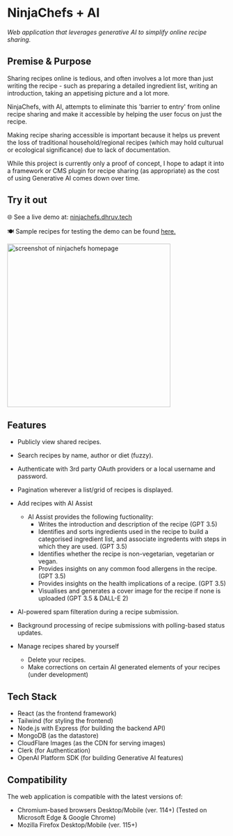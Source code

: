 # NinjaChefs + AI

*Web application that leverages generative AI to simplify online recipe sharing.*

## Premise & Purpose

Sharing recipes online is tedious, and often involves a lot more than just writing the recipe - such as preparing a detailed ingredient list, writing an introduction, taking an appetising picture and a lot more.

NinjaChefs, with AI, attempts to eliminate this 'barrier to entry' from online recipe sharing and make it accessible by helping the user focus on just the recipe. 

Making recipe sharing accessible is important because it helps us prevent the loss of traditional household/regional recipes (which may hold culturual or ecological significance) due to lack of documentation.


While this project is currently only a proof of concept, I hope to adapt it into a framework or CMS plugin for recipe sharing (as appropriate) as the cost of using Generative AI comes down over time.

## Try it out

🌐 See a live demo at: [ninjachefs.dhruv.tech](https://go.dhruv.tech/p/ninjachefs)

🍽️ Sample recipes for testing the demo can be found [here.](https://github.com/dhruv-tech/ninjachefs/wiki)

<img src="https://github.com/dhruv-tech/ninjachefs/assets/26849655/5b1c885d-72ca-416d-988c-07f68267540f" alt="screenshot of ninjachefs homepage" height="375">

## Features

* Publicly view shared recipes.

* Search recipes by name, author or diet (fuzzy).

* Authenticate with 3rd party OAuth providers or a local username and password.

* Pagination wherever a list/grid of recipes is displayed.

* Add recipes with AI Assist
  * AI Assist provides the following fuctionality:
    * Writes the introduction and description of the recipe (GPT 3.5)
    * Identifies and sorts ingredients used in the recipe to build a categorised ingredient list, and associate ingredents with steps in which they are used. (GPT 3.5)
    * Identifies whether the recipe is non-vegetarian, vegetarian or vegan.
    * Provides insights on any common food allergens in the recipe. (GPT 3.5)
    * Provides insights on the health implications of a recipe. (GPT 3.5)
    * Visualises and generates a cover image for the recipe if none is uploaded (GPT 3.5 & DALL-E 2)

* AI-powered spam filteration during a recipe submission.

* Background processing of recipe submissions with polling-based status updates.

* Manage recipes shared by yourself
  * Delete your recipes.
  * Make corrections on certain AI generated elements of your recipes (under development)

## Tech Stack

* React (as the frontend framework)
* Tailwind (for styling the frontend)
* Node.js with Express (for building the backend API)
* MongoDB (as the datastore)
* CloudFlare Images (as the CDN for serving images)
* Clerk (for Authentication)
* OpenAI Platform SDK (for building Generative AI features)

## Compatibility

The web application is compatible with the latest versions of:

* Chromium-based browsers Desktop/Mobile (ver. 114+) (Tested on Microsoft Edge & Google Chrome)
* Mozilla Firefox Desktop/Mobile (ver. 115+)


